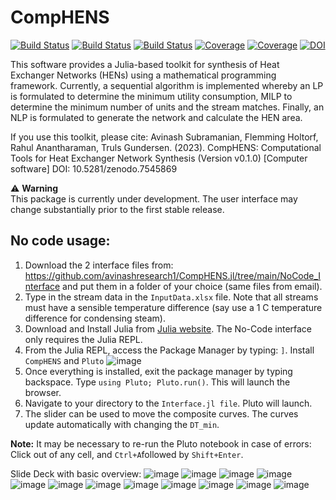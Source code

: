 # CompHENS

[![Build Status](https://github.com/avinashresearch1/CompHENS.jl/actions/workflows/CI.yml/badge.svg?branch=main)](https://github.com/avinashresearch1/CompHENS.jl/actions/workflows/CI.yml?query=branch%3Amain)
[![Build Status](https://travis-ci.com/avinashresearch1/CompHENS.jl.svg?branch=main)](https://travis-ci.com/avinashresearch1/CompHENS.jl)
[![Build Status](https://ci.appveyor.com/api/projects/status/github/avinashresearch1/CompHENS.jl?svg=true)](https://ci.appveyor.com/project/avinashresearch1/CompHENS-jl)
[![Coverage](https://codecov.io/gh/avinashresearch1/CompHENS.jl/branch/main/graph/badge.svg)](https://codecov.io/gh/avinashresearch1/CompHENS.jl)
[![Coverage](https://coveralls.io/repos/github/avinashresearch1/CompHENS.jl/badge.svg?branch=main)](https://coveralls.io/github/avinashresearch1/CompHENS.jl?branch=main)
[![DOI](https://zenodo.org/badge/511286580.svg)](https://zenodo.org/badge/latestdoi/511286580)

This software provides a Julia-based toolkit for synthesis of Heat Exchanger Networks (HENs) using a mathematical programming framework. Currently, a sequential algorithm is implemented whereby an LP is formulated to determine the minimum utility consumption, MILP to determine the minimum number of units and the stream matches. Finally, an NLP is formulated to generate the network and calculate the HEN area. 

If you use this toolkit, please cite:
Avinash Subramanian, Flemming Holtorf, Rahul Anantharaman, Truls Gundersen. (2023). CompHENS: Computational Tools for Heat Exchanger Network Synthesis (Version v0.1.0) [Computer software]
DOI: 10.5281/zenodo.7545869

:warning: **Warning** <br>
This package is currently under development. The user interface may change substantially prior to the first stable release.

## No code usage:
1. Download the 2 interface files from: https://github.com/avinashresearch1/CompHENS.jl/tree/main/NoCode_Interface and put them in a folder of your choice (same files from email). 
2. Type in the stream data in the `InputData.xlsx` file. Note that all streams must have a sensible temperature difference (say use a 1 C temperature difference for condensing steam).
3. Download and Install Julia from [Julia website](https://julialang.org/downloads/). The No-Code interface only requires the Julia REPL.
4. From the Julia REPL, access the Package Manager by typing: `]`. Install `CompHENS` and `Pluto`
![image](https://user-images.githubusercontent.com/90404321/217259675-2c48f58c-bd7a-4a86-9d76-1da82989c559.png)
4. Once everything is installed, exit the package manager by typing backspace. Type `using Pluto; Pluto.run()`. This will launch the browser.
5. Navigate to your directory to the `Interface.jl file`. Pluto will launch. 
6. The slider can be used to move the composite curves. The curves update automatically with changing the `DT_min`.

**Note:** It may be necessary to re-run the Pluto notebook in case of errors: Click out of any cell, and `Ctrl+A`followed by `Shift+Enter`.

Slide Deck with basic overview:
![image](https://user-images.githubusercontent.com/90404321/223507752-45147c98-860f-4f94-b874-5fade560d9b3.png)
![image](https://user-images.githubusercontent.com/90404321/223507848-016b7c1b-30a3-4af3-bb89-267f091c505d.png)
![image](https://user-images.githubusercontent.com/90404321/223507941-fa4c6579-b921-4ae7-88bc-0c857a012db6.png)
![image](https://user-images.githubusercontent.com/90404321/223507975-b3a07e28-918f-4893-9049-1de8a112a07c.png)
![image](https://user-images.githubusercontent.com/90404321/223508019-8e85c1f4-aed0-46c9-938c-62d54be467d0.png)
![image](https://user-images.githubusercontent.com/90404321/223508183-7346b624-3e2f-4630-8be1-af921c9725f6.png)
![image](https://user-images.githubusercontent.com/90404321/223508221-e8f7cd81-4a5c-4a2f-9204-6f68b10f820a.png)
![image](https://user-images.githubusercontent.com/90404321/223508267-e60e9ef9-1f78-4afb-a14d-a06f31e4c3a7.png)
![image](https://user-images.githubusercontent.com/90404321/223508335-6e79647b-4a57-42a9-a4b6-952948ea2678.png)
![image](https://user-images.githubusercontent.com/90404321/223508377-b4225c39-ec43-4f3f-921d-da74b6dd65b2.png)
![image](https://user-images.githubusercontent.com/90404321/223508415-fe8c050f-37db-449e-9587-61a6a9c74cdc.png)
![image](https://user-images.githubusercontent.com/90404321/223508455-4899d253-423e-4ca2-bb05-75232f256d1a.png)













